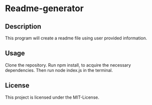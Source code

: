 # Readme-generator

## Description

This program will create a readme file using user provided information.

## Usage

Clone the repository. Run npm install, to acquire the necessary dependencies. Then run node index.js in the terminal.


## License

This project is licensed under the MIT-License.
